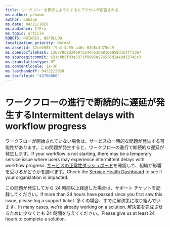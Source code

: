 ```yaml
---
title: ワークフローを表示しようとするとアクセスが拒否される
ms.author: pebaum
author: pebaum
ms.date: 04/21/2020
ms.audience: ITPro
ms.topic: article
ROBOTS: NOINDEX, NOFOLLOW
localization_priority: Normal
ms.assetid: 47ceb983-f9a4-4c55-a40c-03d5c3d75dc9
ms.openlocfilehash: 136778d8d24b973244553d9816e959d354ff2d67
ms.sourcegitcommit: 631cbb5f03e5371f0995e976536d24e9d13746c3
ms.translationtype: HT
ms.contentlocale: ja-JP
ms.lasthandoff: 04/22/2020
ms.locfileid: "43766066"
---
```

# <a name="intermittent-delays-with-workflow-progress"></a><span data-ttu-id="fa314-102">ワークフローの進行で断続的に遅延が発生する</span><span class="sxs-lookup"><span data-stu-id="fa314-102">Intermittent delays with workflow progress</span></span>

<span data-ttu-id="fa314-103">ワークフローが開始されていない場合は、サービスの一時的な問題が発生する可能性があります。この問題が発生すると、ワークフローの進行で断続的な遅延が発生します。</span><span class="sxs-lookup"><span data-stu-id="fa314-103">If your workflow is not starting, there may be a temporary service issue where users may experience intermittent delays with workflow progress.</span></span> <span data-ttu-id="fa314-104">[サービスの正常性ダッシュボード](https://admin.microsoft.com/AdminPortal/Home#/servicehealth)を確認して、組織が影響を受けるかどうかを調べます。</span><span class="sxs-lookup"><span data-stu-id="fa314-104">Check the [Service Health Dashboard](https://admin.microsoft.com/AdminPortal/Home#/servicehealth) to see if your organization is impacted.</span></span> 

<span data-ttu-id="fa314-105">この問題が発生してから 24 時間以上経過した場合は、サポート チケットを記録してください。</span><span class="sxs-lookup"><span data-stu-id="fa314-105">If more than 24 hours have passed since you first saw this issue, please log a support ticket.</span></span> <span data-ttu-id="fa314-106">多くの場合、すでに解決策に取り組んでいます。</span><span class="sxs-lookup"><span data-stu-id="fa314-106">In many cases, we're already working on a solution.</span></span> <span data-ttu-id="fa314-107">解決策を完成させるために少なくとも 24 時間を与えてください。</span><span class="sxs-lookup"><span data-stu-id="fa314-107">Please give us at least 24 hours to complete a solution.</span></span>


  


